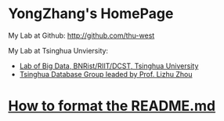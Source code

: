 # YongZhang's HomePage
My Lab at Github: http://github.com/thu-west

My Lab at Tsinghua Unviersity:
 - <a href="http://180.76.145.135/west/">Lab of Big Data, BNRist/RIIT/DCST, Tsinghua University</a>
 - <a href="http://dbgroup.cs.tsinghua.edu.cn">Tsinghua Database Group leaded by Prof. Lizhu Zhou</a>

<a href="https://docs.github.com/cn/github/writing-on-github/getting-started-with-writing-and-formatting-on-github/about-writing-and-formatting-on-github">How to format the README.md</a>
====
